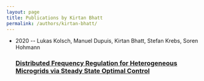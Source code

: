 ```yaml
---
layout: page
title: Publications by Kirtan Bhatt
permalink: /authors/kirtan-bhatt/
---
```


<ul class="post-list">
<li><span class='post-meta'>2020 -- Lukas Kolsch, Manuel Dupuis, Kirtan Bhatt, Stefan Krebs, Soren Hohmann</span><h3><a class='post-link' href='../../distributed-frequency-regulation-for-heterogeneous-microgrids-via-steady-state-optimal-control'>Distributed Frequency Regulation for Heterogeneous Microgrids via Steady State Optimal Control</a></h3></li>

</ul>
